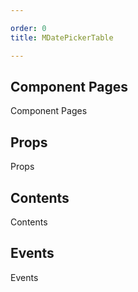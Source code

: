 ```yaml
---

order: 0
title: MDatePickerTable

---
```

 
## Component Pages
 
Component Pages
 
## Props
 
Props
 
## Contents
 
Contents
 
## Events
 
Events
 
